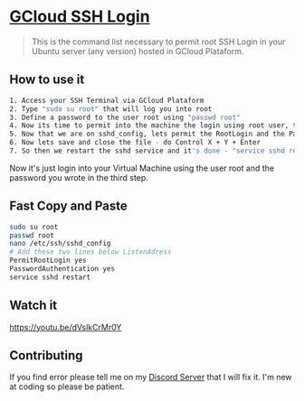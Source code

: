 # [GCloud SSH Login](https://console.cloud.google.com/?hl=pt-BR)

>This is the command list necessary to permit root SSH Login in your Ubuntu server (any version) hosted in GCloud Plataform.

## How to use it
```sh
1. Access your SSH Terminal via GCloud Plataform
2. Type "sudo su root" that will log you into root
3. Define a password to the user root using "passwd root"
4. Now its time to permit into the machine the login using root user, type "nano /etc/ssh/sshd_config"
5. Now that we are on sshd_config, lets permit the RootLogin and the PasswordAutentication. Go to "#ListenAddress ::" and add below "PermitRootLogin yes" then jump another line and add "PasswordAuthentication yes"
6. Now lets save and close the file - do Control X + Y + Enter
7. So then we restart the sshd service and it's done - "service sshd restart"
```
Now it's just login into your Virtual Machine using the user root and the password you wrote in the third step.

## Fast Copy and Paste
```sh
sudo su root
passwd root
nano /etc/ssh/sshd_config
# Add these two lines below ListenAdress
PermitRootLogin yes
PasswordAuthentication yes
service sshd restart
```
## Watch it
https://youtu.be/dVslkCrMr0Y

## Contributing
If you find error please tell me on my [Discord Server](https://discord.gg/SbFUjMw) that I will fix it. I'm new at coding so please be patient.
